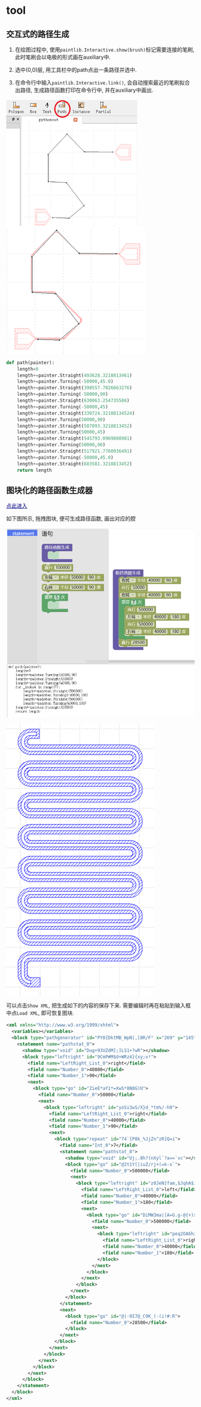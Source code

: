 # tool

## 交互式的路径生成

1. 在绘图过程中, 使用`paintlib.Interactive.show(brush)`标记需要连接的笔刷, 此时笔刷会以电极的形式画在auxiliary中.

2. 选中(0,0)层, 用工具栏中的path点出一条路径并选中.

3. 在命令行中输入`paintlib.Interactive.link()`, 会自动搜索最近的笔刷拟合出路径, 生成路径函数打印在命令行中, 并在auxiliary中画出.

<p>
<img src="./img_md/linkbeforepic.png" width="350" style="float:left">
<span style="float:left">&nbsp;&nbsp;&nbsp;&nbsp;</span>
<img src="./img_md/linkafterpic.png" width="370" style="float:left">
</p><br style="clear:both">

```python
def path(painter):
    length=0
    length+=painter.Straight(493628.3218813461)
    length+=painter.Turning(-50000,45.0)
    length+=painter.Straight(390557.7026663276)
    length+=painter.Turning(-50000,90)
    length+=painter.Straight(630063.254735586)
    length+=painter.Turning(-50000,45)
    length+=painter.Straight(330724.32188134524)
    length+=painter.Turning(50000,90)
    length+=painter.Straight(587893.3218813452)
    length+=painter.Turning(50000,45)
    length+=painter.Straight(545793.0969808981)
    length+=painter.Turning(50000,90)
    length+=painter.Straight(517921.7760936491)
    length+=painter.Turning(-50000,45.0)
    length+=painter.Straight(683581.3218813452)
    return length
```

## 图块化的路径函数生成器

<a href="./tool/pathGenerator.html" style="color:navy;" target="_blank_">点此进入</a>

如下图所示, 拖拽图块, 便可生成路径函数, 画出对应的腔

![](img_md/blocklypic.png)

![](img_md/blocklygenercavity.png)

可以点击`Show XML`, 把生成如下的内容的保存下来. 需要编辑时再在粘贴到输入框中点`Load XML`, 即可恢复图块.

```xml
<xml xmlns="http://www.w3.org/1999/xhtml">
  <variables></variables>
  <block type="pathgenerator" id="PY8{DktMB_WpN|,[8R/F" x="269" y="145">
    <statement name="pathstat_0">
      <shadow type="void" id="Dug+93UZdM];]LS1+?wR"></shadow>
      <block type="leftright" id="9CmP#M$d+WRz4}{xy;v!">
        <field name="LeftRight_List_0">right</field>
        <field name="Number_0">40000</field>
        <field name="Number_1">90</field>
        <next>
          <block type="go" id="ZieE*aY1*=XwS*8N8G)U">
            <field name="Number_0">50000</field>
            <next>
              <block type="leftright" id="yoSi3wS/X}d_*tm%/-h0">
                <field name="LeftRight_List_0">right</field>
                <field name="Number_0">40000</field>
                <field name="Number_1">90</field>
                <next>
                  <block type="repeat" id="74`{P8k_%JjZn^zR]Q=i">
                    <field name="Int_0">7</field>
                    <statement name="pathstat_0">
                      <shadow type="void" id="Uj;.8h?(nXyl`?a==`vc"></shadow>
                      <block type="go" id="@2t1Y[|iuZ/rj+(=k-v`">
                        <field name="Number_0">500000</field>
                        <next>
                          <block type="leftright" id="z0JeN]fam,$JqhA$i{.#">
                            <field name="LeftRight_List_0">left</field>
                            <field name="Number_0">40000</field>
                            <field name="Number_1">180</field>
                            <next>
                              <block type="go" id="DiMW3ma|[A=G.g-@{+)x">
                                <field name="Number_0">500000</field>
                                <next>
                                  <block type="leftright" id="peq2OA6hzFJ_$(wR.8E.">
                                    <field name="LeftRight_List_0">right</field>
                                    <field name="Number_0">40000</field>
                                    <field name="Number_1">180</field>
                                  </block>
                                </next>
                              </block>
                            </next>
                          </block>
                        </next>
                      </block>
                    </statement>
                    <next>
                      <block type="go" id="@|-9I7@_C9K_(-(i!#:R">
                        <field name="Number_0">28500</field>
                      </block>
                    </next>
                  </block>
                </next>
              </block>
            </next>
          </block>
        </next>
      </block>
    </statement>
  </block>
</xml>
```